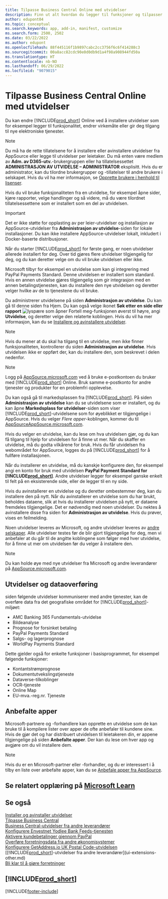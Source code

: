 ```yaml
---
title: Tilpasse Business Central Online med utvidelser
description: Finn ut alt hvordan du legger til funksjoner og tilpasser Business Central ved å installere utvidelser her.
author: edupont04
ms.topic: conceptual
ms.search.keywords: app, add-in, manifest, customize
ms.search.form: 2500, 2502
ms.date: 03/22/2022
ms.author: edupont
ms.openlocfilehash: 88f445116f1b9897cabc2cc3756f6c6f414288c3
ms.sourcegitcommit: 00a8acc82cdc90e0d0db9d1a4f98a908944fd50a
ms.translationtype: HT
ms.contentlocale: nb-NO
ms.lasthandoff: 06/29/2022
ms.locfileid: "9079015"
---
```

# <a name="customizing-business-central-online-using-extensions"></a>Tilpasse Business Central Online med utvidelser

Du kan endre [!INCLUDE[prod_short](includes/prod_short.md)] Online ved å installere utvidelser som for eksempel legger til funksjonalitet, endrer virkemåte eller gir deg tilgang til nye elektroniske tjenester.

> [!NOTE]
> Du må ha de rette tillatelsene for å installere eller avinstallere utvidelser fra AppSource eller legge til utvidelser per leietaker. Du må enten være medlem av **Adm. av D365-utv.**-brukergruppen eller ha tillatelsessettet **ADMINISTRASJON AV UTVIDELSE – ADMINISTRATOR** eksplisitt. Hvis du er administrator, kan du tilordne brukergrupper og -tillatelser til andre brukere i selskapet. Hvis du vil ha mer informasjon, se [Opprette brukere i henhold til lisenser](ui-how-users-permissions.md).  
>
> Hvis du vil bruke funksjonaliteten fra en utvidelse, for eksempel åpne sider, kjøre rapporter, velge handlinger og så videre, må du være tilordnet tillatelsessettene som er installert som en del av utvidelsen.

<!-- [!NOTE]  
> The **EXTEN. MGT. - ADMIN** permission set was introduced in 2021 release wave 1 as a replacement for the **D365 EXTENSION MGT** permission set in earlier versions.-->

> [!IMPORTANT]  
> Det er ikke støtte for opplasting av per leier-utvidelser og installasjon av AppSource-utvidelser fra **Administrasjon av utvidelse**-siden for lokale installasjoner. Du kan ikke installere AppSource-utvidelser lokalt, inkludert i Docker-baserte distribusjoner.

Når du starter [!INCLUDE[prod_short](includes/prod_short.md)] for første gang, er noen utvidelser allerede installert for deg. Over tid gjøres flere utvidelser tilgjengelig for deg, og du kan deretter velge om du vil bruke utvidelsen eller ikke.

Microsoft tilbyr for eksempel en utvidelse som kan gi integrering med PayPal Payments Standard. Denne utvidelsen er installert som standard.
Hvis en annen utvidelse gjøres tilgjengelig som gir integrasjon med en annen betalingstjenesten, kan du installere den nye utvidelsen og deretter velger hvilke av de to tjenestene du vil bruke.  

Du administrerer utvidelsene på siden **Administrasjon av utvidelse**. Du kan gå til denne siden fra Hjem. Du kan også velge ikonet **Søk etter en side eller rapport** ![lyspære som åpner Fortell meg-funksjonen](media/ui-search/search_small.png "Fortell hva du vil gjøre") øverst til høyre, angi **Utvidelse**, og deretter velge den relaterte koblingen. Hvis du vil ha mer informasjon, kan du se [Installere og avinstallere utvidelser](ui-extensions-install-uninstall.md).

> [!NOTE]  
> Hvis du mener at du skal ha tilgang til en utvidelse, men ikke finner funksjonaliteten, kontrollerer du siden **Administrasjon av utvidelse**. Hvis utvidelsen ikke er oppført der, kan du installere den, som beskrevet i delen nedenfor.  

> [!NOTE]  
> Logg på [AppSource.microsoft.com](https://appsource.microsoft.com/) ved å bruke e-postkontoen du bruker med [!INCLUDE[prod_short](includes/prod_short.md)] Online. Bruk samme e-postkonto for andre tjenester og produkter for en problemfri opplevelse.  

Du kan også gå til markedsplassen fra [!INCLUDE[prod_short](includes/prod_short.md)]. På siden **Administrasjon av utvidelse** kan du se utvidelsene som er installert, og du kan åpne **Markedsplass for utvidelser**-siden som viser [!INCLUDE[prod_short](includes/prod_short.md)]-utvidelsene som for øyeblikket er tilgjengelige i AppSource. Hvis du velger *Flere apper*-koblingen, kommer du til [AppSourceAppSource.microsoft.com](https://appsource.microsoft.com/marketplace/apps?product=dynamics-365%3Bdynamics-365-business-central&page=1).  

Hvis du velger en utvidelse, kan du lese om hva utvidelsen gjør, og du kan få tilgang til hjelp for utvidelsen for å finne ut mer. Når du skaffer en utvidelse, må du godta vilkårene for bruk. Hvis du får utvidelsen fra webområdet for AppSource, logges du på [!INCLUDE[prod_short](includes/prod_short.md)] for å fullføre installasjonen.  

Når du installerer en utvidelse, må du kanskje konfigurere den, for eksempel angi en konto for bruk med utvidelsen **PayPal Payment Standard for [!INCLUDE[prod_short](includes/prod_short.md)]**.
Andre utvidelser legger for eksempel ganske enkelt til felt på en eksisterende side, eller de legger til en ny side.   

Hvis du avinstallerer en utvidelse og du deretter ombestemmer deg, kan du installere den på nytt. Når du avinstallerer en utvidelse som du har brukt, beholdes dataene, slik at hvis du installerer utvidelsen på nytt, er dataene fremdeles tilgjengelige. Det er nødvendig med noen utvidelser. Du nektes å avinstallere disse fra siden for **Administrasjon av utvidelse**. Hvis du prøver, vises en feilmelding.  

Noen utvidelser leveres av Microsoft, og andre utvidelser leveres av [andre selskaper](ui-extensions-other.md). Alle utvidelser testes før de blir gjort tilgjengelige for deg, men vi anbefaler at du går til de angitte koblingene som følger med hver utvidelse, for å finne ut mer om utvidelsen før du velger å installere den.  

> [!NOTE]  
> Du kan holde øye med nye utvidelser fra Microsoft og andre leverandører på [AppSource.microsoft.com](https://appsource.microsoft.com/marketplace/apps?product=dynamics-365%3Bdynamics-365-business-central&page=1).


## <a name="extensions-and-data-transfer"></a>Utvidelser og dataoverføring

siden følgende utvidelser kommuniserer med andre tjenester, kan de overføre data fra det geografiske området for [!INCLUDE[prod_short](includes/prod_short.md)]-miljøet:

* AMC Banking 365 Fundamentals-utvidelse
* Bildeanalyse
* Prognose for forsinket betaling
* PayPal Payments Standard
* Salgs- og lagerprognose
* WorldPay Payments Standard

Dette gjelder også for enkelte funksjoner i basisprogrammet, for eksempel følgende funksjoner:

* Kontantstrømprognose
* Dokumentutvekslingstjeneste
* Dataverse-tilkoblinger
* OCR-tjeneste
* Online Map
* EU-mva.-reg.nr. Tjeneste

## <a name="recommended-apps"></a>Anbefalte apper
Microsoft-partnere og -forhandlere kan opprette en utvidelse som de kan bruke til å kompilere lister over apper de ofte anbefaler til kundene sine. Hvis de gjør det og har distribuert utvidelsen til leietakeren din, er appene tilgjengelige på siden **Anbefalte apper**. Der kan du lese om hver app og avgjøre om du vil installere dem.

> [!NOTE]
> Hvis du er en Microsoft-partner eller -forhandler, og du er interessert i å tilby en liste over anbefalte apper, kan du se [Anbefale apper fra AppSource](/dynamics365/business-central/dev-itpro/administration/recommend-apps).

## <a name="see-related-training-at-microsoft-learn"></a>Se relatert opplæring på [Microsoft Learn](/learn/modules/customize-dynamics-365-business-central/)

## <a name="see-also"></a>Se også

[Installer og avinstaller utvidelser](ui-extensions-install-uninstall.md)  
[Tilpasse Business Central](ui-customizing-overview.md)  
[Business Central-utvidelser fra andre leverandører](ui-extensions-other.md)  
[Konfigurere Envestnet Yodlee Bank Feeds-tjenesten](bank-how-setup-bank-statement-service.md)  
[Aktivere kundebetalinger gjennom PayPal](sales-how-enable-payment-service-extensions.md)  
[Overføre forretningsdata fra andre økonomisystemer](across-import-data-configuration-packages.md)  
[Konfigurere GetAddress.io UK Postal Code-utvidelsen](LocalFunctionality/UnitedKingdom/uk-setup-postal-code-service.md)  
[[!INCLUDE[prod_short](includes/prod_short.md)]-utvidelser fra andre leverandører](ui-extensions-other.md)  
[Bli klar til å gjøre forretninger](ui-get-ready-business.md)  

## [!INCLUDE[prod_short](includes/free_trial_md.md)]  


[!INCLUDE[footer-include](includes/footer-banner.md)]

